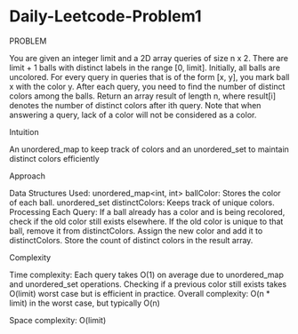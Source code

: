 # Daily-Leetcode-Problem1
PROBLEM

You are given an integer limit and a 2D array queries of size n x 2.
There are limit + 1 balls with distinct labels in the range [0, limit]. Initially, all balls are uncolored. For every query in queries that is of the form [x, y], you mark ball x with the color y. After each query, you need to find the number of distinct colors among the balls.
Return an array result of length n, where result[i] denotes the number of distinct colors after ith query.
Note that when answering a query, lack of a color will not be considered as a color.

Intuition

An unordered_map to keep track of colors and an unordered_set to maintain distinct colors efficiently

Approach

Data Structures Used:
unordered_map<int, int> ballColor: Stores the color of each ball.
unordered_set distinctColors: Keeps track of unique colors.
Processing Each Query:
If a ball already has a color and is being recolored, check if the old color still exists elsewhere.
If the old color is unique to that ball, remove it from distinctColors.
Assign the new color and add it to distinctColors.
Store the count of distinct colors in the result array.

Complexity

Time complexity:
Each query takes O(1) on average due to unordered_map and unordered_set operations.
Checking if a previous color still exists takes O(limit) worst case but is efficient in practice.
Overall complexity: O(n * limit) in the worst case, but typically O(n)

Space complexity:
O(limit)

 
